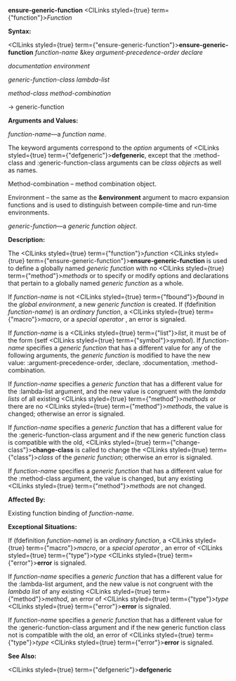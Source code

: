 **ensure-generic-function** <ClLinks styled={true} term={"function"}><i>Function</i></ClLinks> 



**Syntax:** 



<ClLinks styled={true} term={"ensure-generic-function"}><b>ensure-generic-function</b></ClLinks> *function-name* &amp;key *argument-precedence-order declare* 



*documentation environment* 



*generic-function-class lambda-list* 



*method-class method-combination* 



→ generic-function 



**Arguments and Values:** 



*function-name*—a *function name*. 



The keyword arguments correspond to the *option* arguments of <ClLinks styled={true} term={"defgeneric"}><b>defgeneric</b></ClLinks>, except that the :method-class and :generic-function-class arguments can be *class object*s as well as names. 



Method-combination – method combination object. 



Environment – the same as the **&amp;environment** argument to macro expansion functions and is used to distinguish between compile-time and run-time environments. 



*generic-function*—a *generic function object*. 



**Description:** 



The <ClLinks styled={true} term={"function"}><i>function</i></ClLinks> <ClLinks styled={true} term={"ensure-generic-function"}><b>ensure-generic-function</b></ClLinks> is used to define a globally named *generic function* with no <ClLinks styled={true} term={"method"}><i>methods</i></ClLinks> or to specify or modify options and declarations that pertain to a globally named *generic function* as a whole. 



If *function-name* is not <ClLinks styled={true} term={"fbound"}><i>fbound</i></ClLinks> in the *global environment*, a new *generic function* is created. If (fdefinition *function-name*) is an *ordinary function*, a <ClLinks styled={true} term={"macro"}><i>macro</i></ClLinks>, or a *special operator* , an error is signaled. 



If *function-name* is a <ClLinks styled={true} term={"list"}><i>list</i></ClLinks>, it must be of the form (setf <ClLinks styled={true} term={"symbol"}><i>symbol</i></ClLinks>). If *function-name* specifies a *generic function* that has a different value for any of the following arguments, the *generic function* is modified to have the new value: :argument-precedence-order, :declare, :documentation, :method-combination. 



If *function-name* specifies a *generic function* that has a different value for the :lambda-list argument, and the new value is congruent with the *lambda lists* of all existing <ClLinks styled={true} term={"method"}><i>methods</i></ClLinks> or there are no <ClLinks styled={true} term={"method"}><i>methods</i></ClLinks>, the value is changed; otherwise an error is signaled. 







 



 



If *function-name* specifies a *generic function* that has a different value for the :generic-function-class argument and if the new generic function class is compatible with the old, <ClLinks styled={true} term={"change-class"}><b>change-class</b></ClLinks> is called to change the <ClLinks styled={true} term={"class"}><i>class</i></ClLinks> of the *generic function*; otherwise an error is signaled. 



If *function-name* specifies a *generic function* that has a different value for the :method-class argument, the value is changed, but any existing <ClLinks styled={true} term={"method"}><i>methods</i></ClLinks> are not changed. 



**Affected By:** 



Existing function binding of *function-name*. 



**Exceptional Situations:** 



If (fdefinition *function-name*) is an *ordinary function*, a <ClLinks styled={true} term={"macro"}><i>macro</i></ClLinks>, or a *special operator* , an error of <ClLinks styled={true} term={"type"}><i>type</i></ClLinks> <ClLinks styled={true} term={"error"}><b>error</b></ClLinks> is signaled. 



If *function-name* specifies a *generic function* that has a different value for the :lambda-list argument, and the new value is not congruent with the *lambda list* of any existing <ClLinks styled={true} term={"method"}><i>method</i></ClLinks>, an error of <ClLinks styled={true} term={"type"}><i>type</i></ClLinks> <ClLinks styled={true} term={"error"}><b>error</b></ClLinks> is signaled. 



If *function-name* specifies a *generic function* that has a different value for the :generic-function-class argument and if the new generic function class not is compatible with the old, an error of <ClLinks styled={true} term={"type"}><i>type</i></ClLinks> <ClLinks styled={true} term={"error"}><b>error</b></ClLinks> is signaled. 



**See Also:** 



<ClLinks styled={true} term={"defgeneric"}><b>defgeneric</b></ClLinks> 



